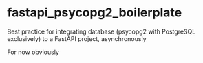 # fastapi_psycopg2_boilerplate
Best practice for integrating database (psycopg2 with PostgreSQL exclusively) to a FastAPI project, asynchronously

For now obviously

